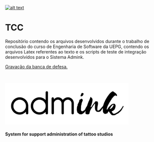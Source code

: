 [
    ![alt text](https://i.imgur.com/VOsEXvi.png "Meus contatos.")
    ](https://about.me/QAkarotto)

# TCC

Repositório contendo os arquivos desenvolvidos durante o trabalho de conclusão do curso de Engenharia de Software da UEPG, contendo os arquivos Latex referentes ao texto e os scripts de teste de integração desenvolvidos para o Sistema Admink.

[
  Gravação da banca de defesa.
    ](https://drive.google.com/file/d/1x9xAa_5Pxb7U1PmIV-Mmd71CoLP9p9A8/view?usp=sharing)




<!-- PROJECT LOGO -->
<br />
<p align="left">
    <img src="admink/logo/admink_logo.png" alt="Logo" width="400">
  </a>
  <h4 align="left">
    System for support administration of tattoo studios
    <br />
</h4>